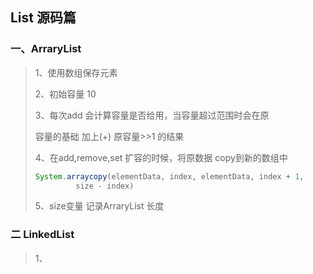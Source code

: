 ## List 源码篇

### 一、ArraryList

> 1、使用数组保存元素
>
> 2、初始容量 10
>
> 3、每次add 会计算容量是否给用，当容量超过范围时会在原
>
> 容量的基础 加上(+) 原容量>>1 的结果
>
> 4、在add,remove,set 扩容的时候，将原数据 copy到新的数组中 
>
> ```java
> System.arraycopy(elementData, index, elementData, index + 1,
>          size - index)
> ```
>
> 5、size变量 记录ArraryList 长度

### 二 LinkedList

> 1、

